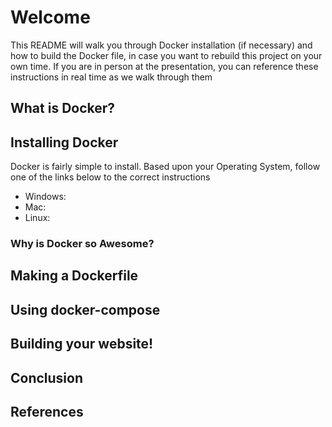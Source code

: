 # Welcome

This README will walk you through Docker installation (if necessary) and how to build the Docker file, in case you want to rebuild this project on your own time. If you are in person at the presentation, you can reference these instructions in real time as we walk through them


## What is Docker?


## Installing Docker

Docker is fairly simple to install. Based upon your Operating System, follow one of the links below to the correct instructions
- Windows:
- Mac:
- Linux:


### Why is Docker so Awesome?


## Making a Dockerfile


## Using docker-compose


## Building your website!


## Conclusion


## References